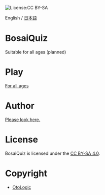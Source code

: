 ![License:CC BY-SA](https://img.shields.io/github/license/Yama-Haya/BosaiQuiz)

English / [日本語](https://github.com/Yama-Haya/BosaiQuiz/blob/main/.github/README_ja.md)

# BosaiQuiz
Suitable for all ages (planned)

# Play
[For all ages](https://yama-haya.github.io/BosaiQuiz)

# Author
[Please look here.](https://yama-haya.github.io)

# License
BosaiQuiz is licensed under the [CC BY-SA 4.0](https://github.com/Yama-Haya/BosaiQuiz/blob/main/LICENSE).

# Copyright
- [OtoLogic](https://otologic.jp)
